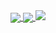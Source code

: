 <a href="https://github.com/erdibayir" >
  <img align="center" src="https://github-readme-stats.vercel.app/api?username=erdibayir&show_icons=true&theme=material-palenight"/>
</a>

<a href="https://github.com/erdibayir">
  <img align="center" src="https://github-readme-stats.vercel.app/api/top-langs/?username=erdibayir&langs_count=10&layout=compact&theme=material-palenight"/>
</a>


<a href = "https://github.com/erdibayir">
   <img aling="center" src="https://github-readme-stats.vercel.app/api/pin/?username=erdibayir&repo=FMA-Appointment-Project&theme=tokyonight">
</a>

